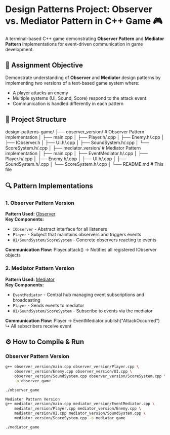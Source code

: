 # Design Patterns Project: Observer vs. Mediator Pattern in C++ Game 🎮  
A terminal-based C++ game demonstrating **Observer Pattern** and **Mediator Pattern** implementations for event-driven communication in game development.

## 🎯 Assignment Objective
Demonstrate understanding of **Observer** and **Mediator** design patterns by implementing two versions of a text-based game system where:
- A player attacks an enemy
- Multiple systems (UI, Sound, Score) respond to the attack event
- Communication is handled differently in each pattern

## 📁 Project Structure

design-patterns-game/
├── observer_version/ # Observer Pattern implementation
│ ├── main.cpp
│ ├── Player.h/.cpp
│ ├── Enemy.h/.cpp
│ ├── IObserver.h
│ ├── UI.h/.cpp
│ ├── SoundSystem.h/.cpp
│ └── ScoreSystem.h/.cpp
│
├── mediator_version/ # Mediator Pattern implementation
│ ├── main.cpp
│ ├── EventMediator.h/.cpp
│ ├── Player.h/.cpp
│ ├── Enemy.h/.cpp
│ ├── UI.h/.cpp
│ ├── SoundSystem.h/.cpp
│ └── ScoreSystem.h/.cpp
│
└── README.md # This file


## 🔍 Pattern Implementations

### 1. Observer Pattern Version  
**Pattern Used:** [Observer](https://refactoring.guru/design-patterns/observer )  
**Key Components:**
- `IObserver` - Abstract interface for all listeners
- `Player` - Subject that maintains observers and triggers events
- `UI/SoundSystem/ScoreSystem` - Concrete observers reacting to events

**Communication Flow:**
Player.attack() → Notifies all registered IObserver objects

### 2. Mediator Pattern Version  
**Pattern Used:** [Mediator](https://refactoring.guru/design-patterns/mediator )  
**Key Components:**
- `EventMediator` - Central hub managing event subscriptions and broadcasting
- `Player` - Sends events to mediator
- `UI/SoundSystem/ScoreSystem` - Subscribe to events via the mediator

**Communication Flow:**
Player → EventMediator.publish("AttackOccurred")
↳ All subscribers receive event


## ⚙️ How to Compile & Run

### Observer Pattern Version
```bash
g++ observer_version/main.cpp observer_version/Player.cpp \
    observer_version/Enemy.cpp observer_version/UI.cpp \
    observer_version/SoundSystem.cpp observer_version/ScoreSystem.cpp \
    -o observer_game

./observer_game

Mediator Pattern Version
g++ mediator_version/main.cpp mediator_version/EventMediator.cpp \
    mediator_version/Player.cpp mediator_version/Enemy.cpp \
    mediator_version/UI.cpp mediator_version/SoundSystem.cpp \
    mediator_version/ScoreSystem.cpp -o mediator_game

./mediator_game